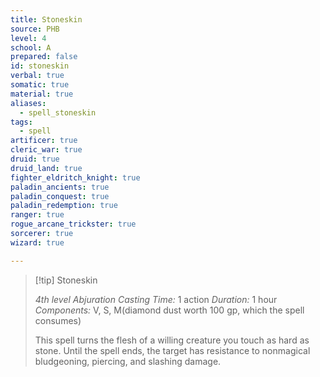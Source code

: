 ```yaml
---
title: Stoneskin
source: PHB
level: 4
school: A
prepared: false
id: stoneskin
verbal: true
somatic: true
material: true
aliases:
  - spell_stoneskin
tags:
  - spell
artificer: true
cleric_war: true
druid: true
druid_land: true
fighter_eldritch_knight: true
paladin_ancients: true
paladin_conquest: true
paladin_redemption: true
ranger: true
rogue_arcane_trickster: true
sorcerer: true
wizard: true

---
```

>[!tip] Stoneskin
>
> *4th level Abjuration*
> *Casting Time:* 1 action
> *Duration:* 1 hour
> *Components:* V, S, M(diamond dust worth 100 gp, which the spell consumes)
>
>This spell turns the flesh of a willing creature you touch as hard as stone. Until the spell ends, the target has resistance to nonmagical bludgeoning, piercing, and slashing damage.
>

